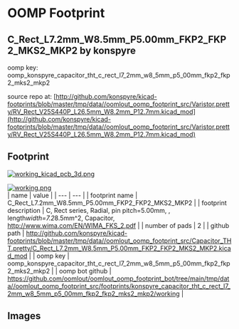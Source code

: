 # OOMP Footprint  
## C_Rect_L7.2mm_W8.5mm_P5.00mm_FKP2_FKP2_MKS2_MKP2  by konspyre  
  
oomp key: oomp_konspyre_capacitor_tht_c_rect_l7_2mm_w8_5mm_p5_00mm_fkp2_fkp2_mks2_mkp2  
  
source repo at: [http://github.com/konspyre/kicad-footprints/blob/master/tmp/data//oomlout_oomp_footprint_src/Varistor.pretty/RV_Rect_V25S440P_L26.5mm_W8.2mm_P12.7mm.kicad_mod](http://github.com/konspyre/kicad-footprints/blob/master/tmp/data//oomlout_oomp_footprint_src/Varistor.pretty/RV_Rect_V25S440P_L26.5mm_W8.2mm_P12.7mm.kicad_mod)  
## Footprint  
  
[![working_kicad_pcb_3d.png](working_kicad_pcb_3d_600.png)](working_kicad_pcb_3d.png)  
  
[![working.png](working_600.png)](working.png)  
| name | value | 
| --- | --- | 
| footprint name | C_Rect_L7.2mm_W8.5mm_P5.00mm_FKP2_FKP2_MKS2_MKP2 | 
| footprint description | C, Rect series, Radial, pin pitch=5.00mm, , length*width=7.2*8.5mm^2, Capacitor, http://www.wima.com/EN/WIMA_FKS_2.pdf | 
| number of pads | 2 | 
| github path | http://github.com/konspyre/kicad-footprints/blob/master/tmp/data//oomlout_oomp_footprint_src/Capacitor_THT.pretty/C_Rect_L7.2mm_W8.5mm_P5.00mm_FKP2_FKP2_MKS2_MKP2.kicad_mod | 
| oomp key | oomp_konspyre_capacitor_tht_c_rect_l7_2mm_w8_5mm_p5_00mm_fkp2_fkp2_mks2_mkp2 | 
| oomp bot github | https://github.com/oomlout/oomlout_oomp_footprint_bot/tree/main/tmp/data//oomlout_oomp_footprint_src/footprints/konspyre_capacitor_tht_c_rect_l7_2mm_w8_5mm_p5_00mm_fkp2_fkp2_mks2_mkp2/working | 
## Images  
